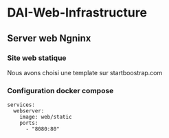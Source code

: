 # DAI-Web-Infrastructure

## Server web Ngninx
### Site web statique
Nous avons choisi une template sur startboostrap.com
### Configuration docker compose
```
services:
  webserver:
    image: web/static
    ports:
      - "8080:80"
``` 
